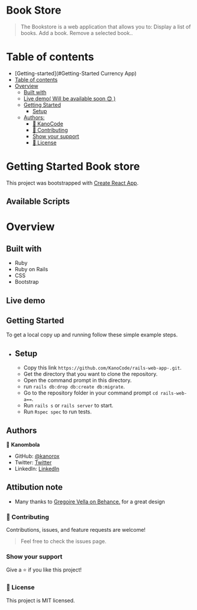 # Book Store

> The Bookstore is a web application that allows you to: Display a list of books. Add a book. Remove a selected book..

# Table of contents

- [Getting-started](#Getting-Started Currency App)
- [Table of contents](#table-of-contents)
- [Overview](#overview)
  - [Built with](#built-with)
  - [Live demo( Will be available soon :blush: )](#live-demo-if-available--)
  - [Getting Started](#getting-started)
    - [Setup](#setup)
  - [Authors:](#authors)
    - [:man: KanoCode](#-kanocode)
    - [:handshake: Contributing](#-contributing)
    - [Show your support](#show-your-support)
    - [:memo: License](#-license)

# Getting Started Book store

This project was bootstrapped with [Create React App](https://github.com/facebook/create-react-app).

## Available Scripts

# Overview

## Built with

- Ruby
- Ruby on Rails 
- CSS
- Bootstrap

## Live demo

## Getting Started
To get a local copy up and running follow these simple example steps.
 - ## Setup

   - Copy this link `https://github.com/KanoCode/rails-web-app-.git`.
    - Get the directory that you want to clone the repository.
    - Open the command prompt in this directory.
    - run `rails db:drop db:create db:migrate`.
    - Go to the repository folder in your command prompt `cd rails-web-a==`.
    - Run `rails s` or `rails server` to start.
    - Run `Rspec spec` to run tests.

## Authors

👤 **Kanombola**

  - GitHub: [@kanorox](https://github.com/kanorox)
  - Twitter: [Twitter](https://twitter.com/)
  - LinkedIn: [LinkedIn](https://www.linkedin.com/)


## Attibution note
- Many thanks to   [ Gregoire Vella on Behance.](https://creativecommons.org/licenses/by-nc/4.0/) for a great design

### :handshake: Contributing

Contributions, issues, and feature requests are welcome!

> Feel free to check the issues page.

### Show your support

Give a :star:️ if you like this project!

### :memo: License

This project is MIT licensed.
